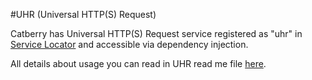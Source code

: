 #UHR (Universal HTTP(S) Request)

Catberry has Universal HTTP(S) Request service registered as "uhr" in [Service Locator](https://github.com/pragmadash/catberry-locator/blob/master/README.md) and accessible via dependency injection.

All details about usage you can read in UHR read me file [here](https://github.com/pragmadash/catberry-uhr/blob/master/README.md).